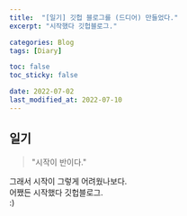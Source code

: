 ```yaml
---
title:  "[일기] 깃헙 블로그를 (드디어) 만들었다."
excerpt: "시작했다 깃헙블로그."

categories: Blog
tags: [Diary]

toc: false
toc_sticky: false

date: 2022-07-02
last_modified_at: 2022-07-10
---
```


## 일기   
> "시작이 반이다."   

그래서 시작이 그렇게 어려웠나보다.   
어쨌든 시작했다 깃헙블로그.   
:)